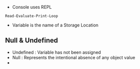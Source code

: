 - Console uses REPL
```
Read-Evaluate-Print-Loop
```
- Variable is the name of a Storage Location
## Null & Undefined

- Undefined : Variable has not been assigned
- Null : Represents the intentional absence of any object value
- 